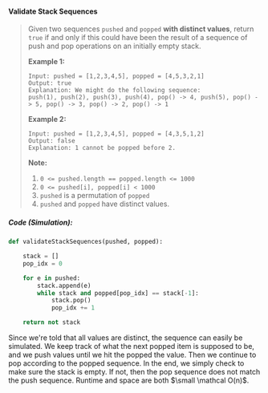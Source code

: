 #### Validate Stack Sequences

> Given two sequences `pushed` and `popped` **with distinct values**, return `true` if and only if this could have been the result of a sequence of push and pop operations on an initially empty stack.
>
> **Example 1:**
>
> ```
> Input: pushed = [1,2,3,4,5], popped = [4,5,3,2,1]
> Output: true
> Explanation: We might do the following sequence:
> push(1), push(2), push(3), push(4), pop() -> 4, push(5), pop() -> 5, pop() -> 3, pop() -> 2, pop() -> 1
> ```
>
> **Example 2:**
>
> ```
> Input: pushed = [1,2,3,4,5], popped = [4,3,5,1,2]
> Output: false
> Explanation: 1 cannot be popped before 2.
> ```
>
> **Note:**
>
> 1. `0 <= pushed.length == popped.length <= 1000`
> 2. `0 <= pushed[i], popped[i] < 1000`
> 3. `pushed` is a permutation of `popped`
> 4. `pushed` and `popped` have distinct values.

##### Code \(Simulation\):

```py
def validateStackSequences(pushed, popped):

    stack = []
    pop_idx = 0

    for e in pushed:
        stack.append(e)
        while stack and popped[pop_idx] == stack[-1]:
            stack.pop()
            pop_idx += 1

    return not stack
```

Since we're told that all values are distinct, the sequence can easily be simulated. We keep track of what the next popped item is supposed to be, and we push values until we hit the popped the value. Then we continue to pop according to the popped sequence. In the end, we simply check to make sure the stack is empty. If not, then the pop sequence does not match the push sequence. Runtime and space are both $\small \mathcal O(n)$. 


